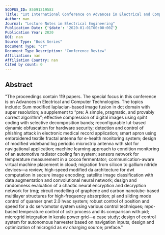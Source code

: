 ```yaml
---
SCOPUS_ID: 85091319583
Title: "1st International Conference on Advances in Electrical and Computer Technologies, ICAECT 2019"
Author: nan
Journal: "Lecture Notes in Electrical Engineering"
Publication Date: {'$date': '2020-01-01T00:00:00Z'}
Publication Year: 2020
DOI: nan
Source Type: "Book Series"
Document Type: "cr"
Document Type Description: "Conference Review"
Affiliation: nan
Affiliation Country: nan
Cited by count: 0
---
```


## Abstract
"The proceedings contain 119 papers. The special focus in this conference is on Advances in Electrical and Computer Technologies. The topics include: Sum modified laplacian-based image fusion in dct domain with super resolution; a supplement to “pre: A simple, pragmatic, and provably correct algorithm”; effective compression of digital images using spiht coding with selective decomposition bands; reconfigurable lut-based dynamic obfuscation for hardware security; detection and control of phishing attack in electronic medical record application; smart apron using embroidered textile fractal antenna for e-health monitoring system; design of modified wideband log periodic microstrip antenna with slot for navigational application; machine learning approach to condition monitoring of an automotive radiator cooling fan system; sensors network for temperature measurement in a cocoa fermentator; communication-aware virtual machine placement in cloud; migration from silicon to gallium nitride devices—a review; high-speed modified da architecture for dwt computation in secure image encoding; satellite image classification with data augmentation and convolutional neural network; design and randomness evaluation of a chaotic neural encryption and decryption network for trng; circuit modelling of graphene and carbon nanotube-based multilayer structures for high-frequency absorption; pi and sliding mode control of quanser qnet 2.0 hvac system; robust control of position and speed for a dc servomotor system using various control techniques; mpc-based temperature control of cstr process and its comparison with pid; microgrid integration in kerala power grid—a case study; design of control system for autonomous harvester based on navigation inputs; design and optimization of microgrid as ev charging source; preface."
